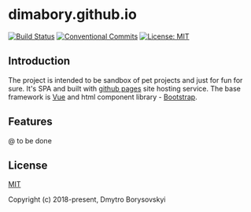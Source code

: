 # dimabory.github.io
[![Build Status](https://travis-ci.com/dimabory/dimabory.github.io.svg?branch=gh-pages)](https://travis-ci.com/dimabory/dimabory.github.io)
[![Conventional Commits](https://img.shields.io/badge/Conventional%20Commits-1.0.0-yellow.svg)](https://conventionalcommits.org)
[![License: MIT](https://img.shields.io/badge/License-MIT-yellow.svg)](https://opensource.org/licenses/MIT)

## Introduction 
The project is intended to be sandbox of pet projects and just for fun for sure. It's SPA and built with [github pages](https://help.github.com/articles/what-is-github-pages/) site hosting service.
The base framework is [Vue](https://vuejs.org/) and html component library - [Bootstrap](https://getbootstrap.com/).

## Features
@ to be done

## License
[MIT](http://opensource.org/licenses/MIT)

Copyright (c) 2018-present, Dmytro Borysovskyi
